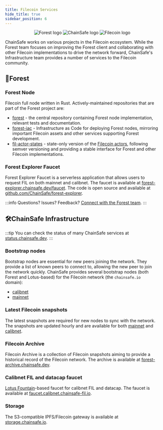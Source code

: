 ```yaml
---
title: Filecoin Services
hide_title: true
sidebar_position: 6
---
```


<p align="center">
  <img src="/img/logo.png" alt="Forest logo"/>
  <img src="/img/chainsafe_logo.png" alt="ChainSafe logo"/>
  <img src="/img/filecoin_logo.png" alt="Filecoin logo"/>
</p>

ChainSafe works on various projects in the Filecoin ecosystem. While the Forest team focuses on improving the Forest client and collaborating with other Filecoin implementations to drive the network forward, ChainSafe's Infrastructure team provides a number of services to the Filecoin community.

## 🌲Forest

### Forest Node

Filecoin full node written in Rust. Actively-maintained repositories that are part of the Forest project are:

- [forest](https://github.com/ChainSafe/forest) - the central repository containing Forest node implementation, relevant tests and documentation.
- [forest-iac](https://github.com/ChainSafe/forest-iac) - Infrastructure as Code for deploying Forest nodes, mirroring important Filecoin assets and other services supporting Forest development.
- [fil-actor-states](https://github.com/ChainSafe/fil-actor-states) - state-only version of the [Filecoin actors](https://github.com/filecoin-project/builtin-actors), following semver versioning and providing a stable interface for Forest and other Filecoin implementations.

### Forest Explorer Faucet

Forest Explorer Faucet is a serverless application that allows users to request FIL on both mainnet and calibnet. The faucet is available at [forest-explorer.chainsafe.dev/faucet](https://forest-explorer.chainsafe.dev/faucet). The code is open source and available at [github.com/ChainSafe/forest-explorer](https://github.com/ChainSafe/forest-explorer).

:::info
Questions? Issues? Feedback? [Connect with the Forest team](./introduction.md#connect-with-us).
:::

## 🛠️ChainSafe Infrastructure

:::tip
You can check the status of many ChainSafe services at [status.chainsafe.dev](https://status.chainsafe.dev).
:::

### Bootstrap nodes

Bootstrap nodes are essential for new peers joining the network. They provide a list of known peers to connect to, allowing the new peer to join the network quickly. ChainSafe provides several bootstrap nodes (both Forest and Lotus-based) for the Filecoin network (the `chainsafe.io` domain):

- [calibnet](https://github.com/ChainSafe/forest/blob/main/build/bootstrap/calibnet)
- [mainnet](https://github.com/ChainSafe/forest/blob/main/build/bootstrap/mainnet)

### Latest Filecoin snapshots

The latest snapshots are required for new nodes to sync with the network. The snapshots are updated hourly and are available for both [mainnet](https://forest-archive.chainsafe.dev/list/mainnet/latest) and [calibnet](https://forest-archive.chainsafe.dev/list/calibnet/latest).

### Filecoin Archive

Filecoin Archive is a collection of Filecoin snapshots aiming to provide a historical record of the Filecoin network. The archive is available at [forest-archive.chainsafe.dev](https://forest-archive.chainsafe.dev).

### Calibnet FIL and datacap faucet

[Lotus Fountain](https://github.com/filecoin-project/lotus/blob/master/cmd/lotus-fountain/main.go)-based faucet for calibnet FIL and datacap. The faucet is available at [faucet.calibnet.chainsafe-fil.io](https://faucet.calibnet.chainsafe-fil.io).

### Storage

The S3-compatible IPFS/Filecoin gateway is available at [storage.chainsafe.io](https://storage.chainsafe.io).
